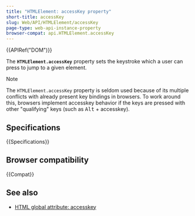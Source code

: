 ```yaml
---
title: "HTMLElement: accessKey property"
short-title: accessKey
slug: Web/API/HTMLElement/accessKey
page-type: web-api-instance-property
browser-compat: api.HTMLElement.accessKey
---
```


{{APIRef("DOM")}}

The **`HTMLElement.accessKey`** property sets the keystroke which a user can press to jump to a given element.

> [!NOTE]
> The `HTMLElement.accessKey` property is seldom used because of its multiple conflicts with already present key bindings in browsers. To work around this, browsers implement accesskey behavior if the keys are pressed with other "qualifying" keys (such as <kbd>Alt</kbd> + accesskey).

## Specifications

{{Specifications}}

## Browser compatibility

{{Compat}}

## See also

- [HTML global attribute: accesskey](/en-US/docs/Web/HTML/Global_attributes/accesskey)
